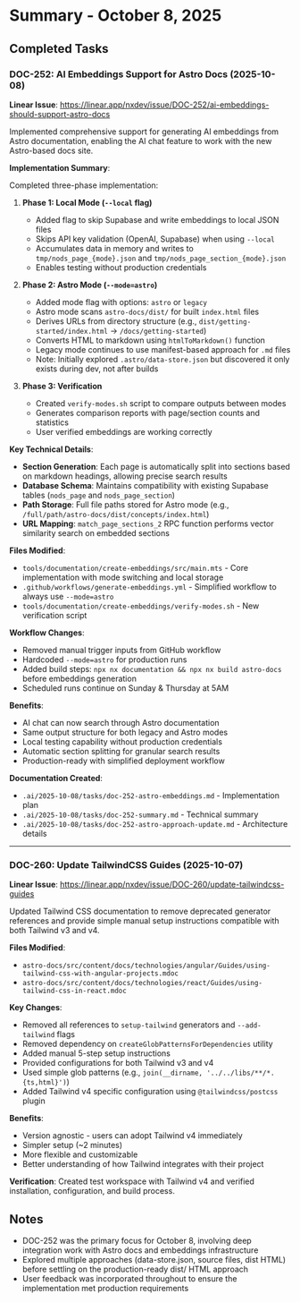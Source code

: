 # Summary - October 8, 2025

## Completed Tasks

### DOC-252: AI Embeddings Support for Astro Docs (2025-10-08)

**Linear Issue**: https://linear.app/nxdev/issue/DOC-252/ai-embeddings-should-support-astro-docs

Implemented comprehensive support for generating AI embeddings from Astro documentation, enabling the AI chat feature to work with the new Astro-based docs site.

**Implementation Summary**:

Completed three-phase implementation:

1. **Phase 1: Local Mode (`--local` flag)**
   - Added flag to skip Supabase and write embeddings to local JSON files
   - Skips API key validation (OpenAI, Supabase) when using `--local`
   - Accumulates data in memory and writes to `tmp/nods_page_{mode}.json` and `tmp/nods_page_section_{mode}.json`
   - Enables testing without production credentials

2. **Phase 2: Astro Mode (`--mode=astro`)**
   - Added mode flag with options: `astro` or `legacy`
   - Astro mode scans `astro-docs/dist/` for built `index.html` files
   - Derives URLs from directory structure (e.g., `dist/getting-started/index.html` → `/docs/getting-started`)
   - Converts HTML to markdown using `htmlToMarkdown()` function
   - Legacy mode continues to use manifest-based approach for `.md` files
   - Note: Initially explored `.astro/data-store.json` but discovered it only exists during dev, not after builds

3. **Phase 3: Verification**
   - Created `verify-modes.sh` script to compare outputs between modes
   - Generates comparison reports with page/section counts and statistics
   - User verified embeddings are working correctly

**Key Technical Details**:

- **Section Generation**: Each page is automatically split into sections based on markdown headings, allowing precise search results
- **Database Schema**: Maintains compatibility with existing Supabase tables (`nods_page` and `nods_page_section`)
- **Path Storage**: Full file paths stored for Astro mode (e.g., `/full/path/astro-docs/dist/concepts/index.html`)
- **URL Mapping**: `match_page_sections_2` RPC function performs vector similarity search on embedded sections

**Files Modified**:
- `tools/documentation/create-embeddings/src/main.mts` - Core implementation with mode switching and local storage
- `.github/workflows/generate-embeddings.yml` - Simplified workflow to always use `--mode=astro`
- `tools/documentation/create-embeddings/verify-modes.sh` - New verification script

**Workflow Changes**:
- Removed manual trigger inputs from GitHub workflow
- Hardcoded `--mode=astro` for production runs
- Added build steps: `npx nx documentation && npx nx build astro-docs` before embeddings generation
- Scheduled runs continue on Sunday & Thursday at 5AM

**Benefits**:
- AI chat can now search through Astro documentation
- Same output structure for both legacy and Astro modes
- Local testing capability without production credentials
- Automatic section splitting for granular search results
- Production-ready with simplified deployment workflow

**Documentation Created**:
- `.ai/2025-10-08/tasks/doc-252-astro-embeddings.md` - Implementation plan
- `.ai/2025-10-08/tasks/doc-252-summary.md` - Technical summary
- `.ai/2025-10-08/tasks/doc-252-astro-approach-update.md` - Architecture details

---

### DOC-260: Update TailwindCSS Guides (2025-10-07)

**Linear Issue**: https://linear.app/nxdev/issue/DOC-260/update-tailwindcss-guides

Updated Tailwind CSS documentation to remove deprecated generator references and provide simple manual setup instructions compatible with both Tailwind v3 and v4.

**Files Modified**:
- `astro-docs/src/content/docs/technologies/angular/Guides/using-tailwind-css-with-angular-projects.mdoc`
- `astro-docs/src/content/docs/technologies/react/Guides/using-tailwind-css-in-react.mdoc`

**Key Changes**:
- Removed all references to `setup-tailwind` generators and `--add-tailwind` flags
- Removed dependency on `createGlobPatternsForDependencies` utility
- Added manual 5-step setup instructions
- Provided configurations for both Tailwind v3 and v4
- Used simple glob patterns (e.g., `join(__dirname, '../../libs/**/*.{ts,html}')`)
- Added Tailwind v4 specific configuration using `@tailwindcss/postcss` plugin

**Benefits**:
- Version agnostic - users can adopt Tailwind v4 immediately
- Simpler setup (~2 minutes)
- More flexible and customizable
- Better understanding of how Tailwind integrates with their project

**Verification**: Created test workspace with Tailwind v4 and verified installation, configuration, and build process.

## Notes

- DOC-252 was the primary focus for October 8, involving deep integration work with Astro docs and embeddings infrastructure
- Explored multiple approaches (data-store.json, source files, dist HTML) before settling on the production-ready dist/ HTML approach
- User feedback was incorporated throughout to ensure the implementation met production requirements
